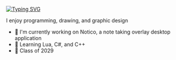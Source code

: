 [![Typing SVG](https://readme-typing-svg.demolab.com?font=Fira+Code&size=25&duration=3000&pause=1000&color=F7F7F7&vCenter=true&width=435&lines=Hey%2C+I'm+JSP;Class+of+2029)](https://git.io/typing-svg)

I enjoy programming, drawing, and graphic design

 - 🔭 I'm currently working on Notico, a note taking overlay desktop application
 - 🌱 Learning Lua, C#, and C++
 - 📘 Class of 2029

